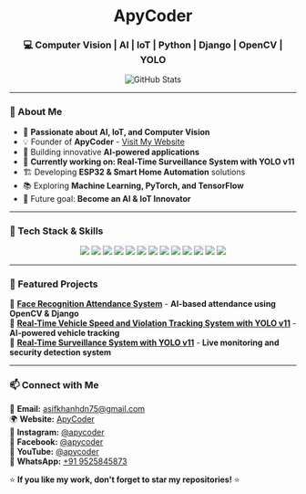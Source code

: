 <h1 align="center">ApyCoder</h1>
<h3 align="center">💻 Computer Vision | AI | IoT | Python | Django | OpenCV | YOLO</h3>

<p align="center">
  <img src="https://github-readme-stats.vercel.app/api?username=asifkhan-hub&show_icons=true&theme=tokyonight" alt="GitHub Stats" />
</p>

---

### 🚀 About Me  
- 🎯 **Passionate about AI, IoT, and Computer Vision**  
- 💡 Founder of **ApyCoder** - [Visit My Website](https://apycoder.com)  
- 🔬 Building innovative **AI-powered applications**  
- 📸 **Currently working on: Real-Time Surveillance System with YOLO v11**  
- 🏗️ Developing **ESP32 & Smart Home Automation** solutions  
- 📚 Exploring **Machine Learning, PyTorch, and TensorFlow**  
- 🎯 Future goal: **Become an AI & IoT Innovator**  

---

### 🔧 Tech Stack & Skills  

<p align="center">
  <a href="#"><img src="https://img.shields.io/badge/Python-3776AB?style=for-the-badge&logo=python&logoColor=white"></a>
  <a href="#"><img src="https://img.shields.io/badge/Django-092E20?style=for-the-badge&logo=django&logoColor=white"></a>
  <a href="#"><img src="https://img.shields.io/badge/Flask-000000?style=for-the-badge&logo=flask&logoColor=white"></a>
  <a href="#"><img src="https://img.shields.io/badge/OpenCV-5C3EE8?style=for-the-badge&logo=opencv&logoColor=white"></a>
  <a href="#"><img src="https://img.shields.io/badge/YOLO-00FFFF?style=for-the-badge&logo=yolo&logoColor=black"></a>
  <a href="#"><img src="https://img.shields.io/badge/TensorFlow-FF6F00?style=for-the-badge&logo=tensorflow&logoColor=white"></a>
  <a href="#"><img src="https://img.shields.io/badge/PyTorch-EE4C2C?style=for-the-badge&logo=pytorch&logoColor=white"></a>
  <a href="#"><img src="https://img.shields.io/badge/ESP32-007ACC?style=for-the-badge&logo=esp32&logoColor=white"></a>
  <a href="#"><img src="https://img.shields.io/badge/MQTT-660066?style=for-the-badge&logo=mqtt&logoColor=white"></a>
  <a href="#"><img src="https://img.shields.io/badge/Arduino-00979D?style=for-the-badge&logo=arduino&logoColor=white"></a>
  <a href="#"><img src="https://img.shields.io/badge/Linux-FCC624?style=for-the-badge&logo=linux&logoColor=black"></a>
  <a href="#"><img src="https://img.shields.io/badge/Raspberry%20Pi-C51A4A?style=for-the-badge&logo=raspberrypi&logoColor=white"></a>
  <a href="#"><img src="https://img.shields.io/badge/GitHub-181717?style=for-the-badge&logo=github&logoColor=white"></a>
</p>

---

### 📌 Featured Projects  

🔹 [**Face Recognition Attendance System**](https://github.com/asifkhan-hub/Face_recognition_based_attendance_system) - **AI-based attendance using OpenCV & Django**  
🔹 [**Real-Time Vehicle Speed and Violation Tracking System with YOLO v11**](https://github.com/asifkhan-hub/Real-Time-Vehicle-Speed-and-violation-tracking-with-Yolov11-Django) - **AI-powered vehicle tracking**  
🔹 [**Real-Time Surveillance System with YOLO v11**](https://github.com/asifkhan-hub/) - **Live monitoring and security detection system**  

---

### 📫 Connect with Me  
📩 **Email:** [asifkhanhdn75@gmail.com](mailto:asifkhanhdn75@gmail.com)  
🌍 **Website:** [ApyCoder](https://apycoder.com)  
📸 **Instagram:** [@apycoder](https://www.instagram.com/apycoder_)  
📘 **Facebook:** [@apycoder](https://www.facebook.com/apycoder)  
🎥 **YouTube:** [@apycoder](https://www.youtube.com/@apycoder)  
📱 **WhatsApp:** [+91 9525845873](https://wa.me/919525845873)  

⭐ **If you like my work, don't forget to star my repositories!** ⭐  
